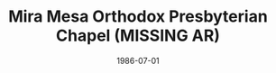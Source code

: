 ---
date: &id001 1986-07-01
end_date: null
location:
  address: Mira Mesa
  city: MISSING
  state: AR
minister:
- end: 1988-01-01
  name: Mark Maliepaard
  start: 1986-01-01
  type: Evangelist
ministers:
- Mark Maliepaard
name: Mira Mesa Orthodox Presbyterian Chapel
names: null
origination_date: *id001
raw_data: "AR  Mira Mesa\nMira Mesa Orthodox Presbyterian Chapel  (July 1, 1986\u2013\
  June 17, 1988)\n(withdrew to the Presbyterian Church in America, June 17, 1988)\n\
  Evangelist: Mark Maliepaard, 1986\u201388"
received_from: null
states:
- AR
status:
  active: false
  end_date: 1988-06-17
  reason: withdrawal
  received_from: null
  withdrawal_to: Presbyterian Church in America
title: Mira Mesa Orthodox Presbyterian Chapel (MISSING AR)

---
